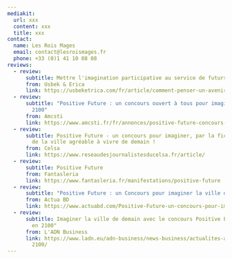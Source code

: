 ```yaml
---
mediakit:
  url: xxx
  content: xxx
  title: xxx
contact:
  name: Les Rois Mages
  email: contact@lesroismages.fr
  phone: +33 (0)1 41 10 08 08
reviews:
  - review:
      subtitle: Mettre l'imagination participative au service de futurs positifs
      from: Usbek & Erica
      link: https://usbeketrica.com/fr/article/comment-penser-un-avenir-desirable
  - review:
      subtitle: "Positive Future : un concours ouvert à tous pour imaginer la ville de
        2100"
      from: Amcsti
      link: https://www.amcsti.fr/fr/annonces/positive-future-concours-ouvert-a-imaginer-ville-de-2100/
  - review:
      subtitle: Positive Future - un concours pour imaginer, par la fiction, le visage
        de la ville agréable à vivre de demain !
      from: Celsa
      link: https://www.reseaudesjournalistesducelsa.fr/article/
  - review:
      subtitle: Positive Future
      from: Fantasleria
      link: https://www.fantasleria.fr/manifestations/positive-future
  - review:
      subtitle: "Positive Future : un Concours pour imaginer la ville de 2100"
      from: Actua BD
      link: https://www.actuabd.com/Positive-Future-un-concours-pour-imaginer-la-ville-de-2100
  - review:
      subtitle: Imaginer la ville de demain avec le concours Positive Future "La ville
        en 2100"
      from: L'ADN Business
      link: https://www.ladn.eu/adn-business/news-business/actualites-annonceurs/concours-positive-future-ville-
        2100/
---
```

